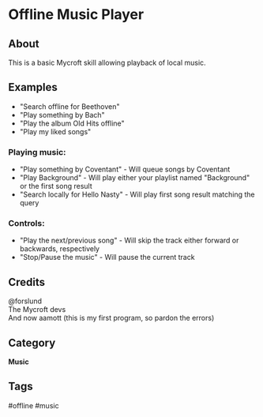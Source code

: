 <!--- <img src='makeanicon.png' card_color='#40db60' width='50' height='50' style='vertical-align:bottom'/>-->
# Offline Music Player

## About
This is a basic Mycroft skill allowing playback of local music.

## Examples
* "Search offline for Beethoven"
* "Play something by Bach"
* "Play the album Old Hits offline"
* "Play my liked songs"

### Playing music:

* "Play something by Coventant" - Will queue songs by Coventant
* "Play Background" - Will play either your playlist named "Background" or the first song result
* "Search locally for Hello Nasty" - Will play first song result matching the query

### Controls:
* "Play the next/previous song" - Will skip the track either forward or backwards, respectively
* "Stop/Pause the music" - Will pause the current track

## Credits
@forslund  
The Mycroft devs  
And now aamott (this is my first program, so pardon the errors)  

## Category
**Music**

## Tags
#offline
#music
